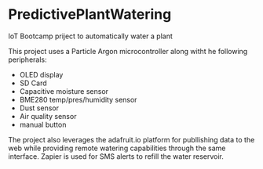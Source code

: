 # PredictivePlantWatering
IoT Bootcamp priject to automatically water a plant

This project uses a Particle Argon microcontroller along witht he following peripherals:
  - OLED display
  - SD Card
  - Capacitive moisture sensor
  - BME280 temp/pres/humidity sensor
  - Dust sensor
  - Air quality sensor
  - manual button

The project also leverages the adafruit.io platform for publlishing data to the web while providing 
remote watering capabilities through the same interface.  Zapier is used for SMS alerts to refill the water 
reservoir.
